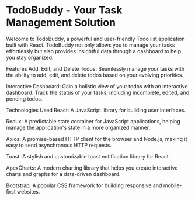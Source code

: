 # TodoBuddy - Your Task Management Solution
Welcome to TodoBuddy, a powerful and user-friendly Todo list application built with React. TodoBuddy not only allows you to manage your tasks effortlessly but also provides insightful data through a dashboard to help you stay organized.

Features
Add, Edit, and Delete Todos: Seamlessly manage your tasks with the ability to add, edit, and delete todos based on your evolving priorities.

Interactive Dashboard: Gain a holistic view of your todos with an interactive dashboard. Track the status of your tasks, including incomplete, edited, and pending todos.

Technologies Used
React: A JavaScript library for building user interfaces.

Redux: A predictable state container for JavaScript applications, helping manage the application's state in a more organized manner.

Axios: A promise-based HTTP client for the browser and Node.js, making it easy to send asynchronous HTTP requests.

Toast: A stylish and customizable toast notification library for React.

ApexCharts: A modern charting library that helps you create interactive charts and graphs for a data-driven dashboard.

Bootstrap: A popular CSS framework for building responsive and mobile-first websites.
